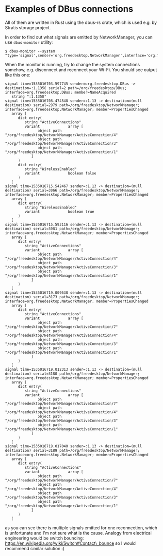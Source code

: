 # Examples of DBus connections

All of them are written in Rust using the dbus-rs crate, which is used e.g. by Stratis storage project.

In order to find out what signals are emitted by NetworkManager, you can use `dbus-monitor` utility:
```
$ dbus-monitor --system "type='signal',sender='org.freedesktop.NetworkManager',interface='org.freedesktop.NetworkManager'"
```
When the monitor is running, try to change the system connections somehow, e.g. disconnect and reconnect your Wi-Fi. You should see output like this one:
```
signal time=1535016703.597745 sender=org.freedesktop.DBus -> destination=:1.1358 serial=2 path=/org/freedesktop/DBus; interface=org.freedesktop.DBus; member=NameAcquired
   string ":1.1358"
signal time=1535016708.474548 sender=:1.13 -> destination=(null destination) serial=2979 path=/org/freedesktop/NetworkManager; interface=org.freedesktop.NetworkManager; member=PropertiesChanged
   array [
      dict entry(
         string "ActiveConnections"
         variant             array [
               object path "/org/freedesktop/NetworkManager/ActiveConnection/4"
               object path "/org/freedesktop/NetworkManager/ActiveConnection/3"
               object path "/org/freedesktop/NetworkManager/ActiveConnection/1"
            ]
      )
      dict entry(
         string "WirelessEnabled"
         variant             boolean false
      )
   ]
signal time=1535016715.542467 sender=:1.13 -> destination=(null destination) serial=3066 path=/org/freedesktop/NetworkManager; interface=org.freedesktop.NetworkManager; member=PropertiesChanged
   array [
      dict entry(
         string "WirelessEnabled"
         variant             boolean true
      )
   ]
signal time=1535016715.593116 sender=:1.13 -> destination=(null destination) serial=3081 path=/org/freedesktop/NetworkManager; interface=org.freedesktop.NetworkManager; member=PropertiesChanged
   array [
      dict entry(
         string "ActiveConnections"
         variant             array [
               object path "/org/freedesktop/NetworkManager/ActiveConnection/4"
               object path "/org/freedesktop/NetworkManager/ActiveConnection/3"
               object path "/org/freedesktop/NetworkManager/ActiveConnection/1"
            ]
      )
   ]
signal time=1535016719.009538 sender=:1.13 -> destination=(null destination) serial=3173 path=/org/freedesktop/NetworkManager; interface=org.freedesktop.NetworkManager; member=PropertiesChanged
   array [
      dict entry(
         string "ActiveConnections"
         variant             array [
               object path "/org/freedesktop/NetworkManager/ActiveConnection/7"
               object path "/org/freedesktop/NetworkManager/ActiveConnection/4"
               object path "/org/freedesktop/NetworkManager/ActiveConnection/3"
               object path "/org/freedesktop/NetworkManager/ActiveConnection/1"
            ]
      )
   ]
signal time=1535016719.012313 sender=:1.13 -> destination=(null destination) serial=3180 path=/org/freedesktop/NetworkManager; interface=org.freedesktop.NetworkManager; member=PropertiesChanged
   array [
      dict entry(
         string "ActiveConnections"
         variant             array [
               object path "/org/freedesktop/NetworkManager/ActiveConnection/7"
               object path "/org/freedesktop/NetworkManager/ActiveConnection/4"
               object path "/org/freedesktop/NetworkManager/ActiveConnection/3"
               object path "/org/freedesktop/NetworkManager/ActiveConnection/1"
            ]
      )
   ]
signal time=1535016719.017040 sender=:1.13 -> destination=(null destination) serial=3189 path=/org/freedesktop/NetworkManager; interface=org.freedesktop.NetworkManager; member=PropertiesChanged
   array [
      dict entry(
         string "ActiveConnections"
         variant             array [
               object path "/org/freedesktop/NetworkManager/ActiveConnection/7"
               object path "/org/freedesktop/NetworkManager/ActiveConnection/4"
               object path "/org/freedesktop/NetworkManager/ActiveConnection/3"
               object path "/org/freedesktop/NetworkManager/ActiveConnection/1"
            ]
      )
   ]
```
as you can see there is multiple signals emitted for one reconnection, which is unfortunate and I'm not sure what is the cause. Analogy from electrical engineering would be switch bouncing:
https://en.wikipedia.org/wiki/Switch#Contact\_bounce
so I would recommend similar solution :) 
